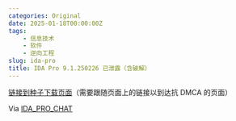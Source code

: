 ```yaml
---
categories: Original
date: 2025-01-18T00:00:00Z
tags:
    - 信息技术
    - 软件
    - 逆向工程
slug: ida-pro
title: IDA Pro 9.1.250226 已泄露（含破解）
---
```


[链接到种子下载页面](https://kaede.su/)（需要跟随页面上的链接以到达抗 DMCA 的页面）

Via [IDA_PRO_CHAT](https://t.me/ida_pro_chat)
